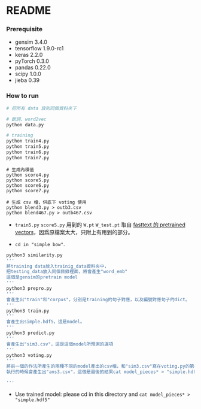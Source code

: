 README
===

### Prerequisite

* gensim 3.4.0
* tensorflow 1.9.0-rc1
* keras 2.2.0
* pyTorch 0.3.0
* pandas 0.22.0
* scipy 1.0.0
* jieba 0.39

### How to run

```bash
# 把所有 data 放到同個資料夾下

# 斷詞、word2vec
python data.py

# training
python train4.py
python train5.py
python train6.py
python train7.py
```

```
# 生成內積值
python score4.py
python score5.py
python score6.py
python score7.py

# 生成 csv 檔，供底下 voting 使用
python blend3.py > outb3.csv
python blend467.py > outb467.csv

```
* `train5.py` `score5.py`  用到的 `W.pt` `W_test.pt` 取自 [fasttext 的 pretrained vectors](https://github.com/facebookresearch/fastText/blob/master/pretrained-vectors.md)，因爲原檔案太大，只附上有用到的部分。


* ```cd in "simple bow"```.
```bash
python3 similarity.py
'''
將training data放入trainig_data資料夾中，
把testing_data放入同個目錄裡面，將會產生"word_emb"
這個是gensim的pretrain model
'''
python3 prepro.py
'''
會產生出"train"和"corpus"，分別是training的句子對應，以及編號對應句子的dict。
'''
python3 train.py
'''
會產生出simple.hdf5，這是model。
'''
python3 predict.py
'''
會產生出"sim3.csv"，這是這個model所預測的選項
'''
python3 voting.py
'''
將前一個的作法所產生的兩種不同的model產出的csv檔，和"sim3.csv"寫在voting.py的第一行，
執行的時候會產生出"ans3.csv"，這個是最後的結果cat model_pieces* > "simple.hdf5"

'''
```
* Use trained model: please cd in this directory and `cat model_pieces* > "simple.hdf5"`
